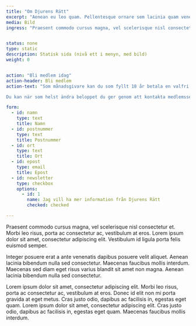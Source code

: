 ```yaml
---
title: "Om Djurens Rätt"
excerpt: "Aenean eu leo quam. Pellentesque ornare sem lacinia quam venenatis vestibulum."
media: Bild
ingress: "Praesent commodo cursus magna, vel scelerisque nisl consectetur et. Morbi leo risus, porta ac consectetur ac, vestibulum at eros. Lorem ipsum dolor sit amet, consectetur adipiscing elit. Vestibulum id ligula porta felis euismod semper."


status: none
type: static
description: Statisk sida (nivå ett i menyn, med bild)
weight: 0


action: "Bli medlem idag"
action-header: Bli medlem
action-text: "Som månadsgivare kan du som fyllt 18 år betala en valfri summa (från 35 kr) i månaden via autogiro. Med ditt regelbundna stöd skapar du en trygghet som gör att vi kan arbeta långsiktigt. Det är också det mest kostnadseffektiva sättet att stödja Djurens Rätt.

Du kan när som helst ändra beloppet du ger genom att kontakta medlemsservice."

form:
  - id: namn
    type: text
    title: Namn
  - id: postnummer
    type: text
    title: Postnummer
  - id: ort
    type: text
    title: Ort
  - id: epost
    type: email
    title: Epost
  - id: newsletter
    type: checkbox
    options:
      - id: 1
        name: Jag vill ha mer information från Djurens Rätt
        checked: checked

---
```


Praesent commodo cursus magna, vel scelerisque nisl consectetur et. Morbi leo risus, porta ac consectetur ac, vestibulum at eros. Lorem ipsum dolor sit amet, consectetur adipiscing elit. Vestibulum id ligula porta felis euismod semper.

Integer posuere erat a ante venenatis dapibus posuere velit aliquet. Aenean lacinia bibendum nulla sed consectetur. Maecenas faucibus mollis interdum. Maecenas sed diam eget risus varius blandit sit amet non magna. Aenean lacinia bibendum nulla sed consectetur.

Lorem ipsum dolor sit amet, consectetur adipiscing elit. Morbi leo risus, porta ac consectetur ac, vestibulum at eros. Donec id elit non mi porta gravida at eget metus. Cras justo odio, dapibus ac facilisis in, egestas eget quam. Lorem ipsum dolor sit amet, consectetur adipiscing elit. Cras justo odio, dapibus ac facilisis in, egestas eget quam. Maecenas faucibus mollis interdum.

